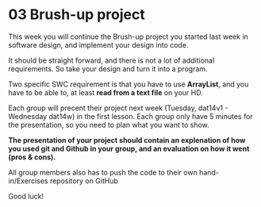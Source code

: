 # 03 Brush-up project #
This week you will continue the Brush-up project you started last week in software design, and implement your design into code.   

It should be straight forward, and there is not a lot of additional requirements. So take your design and turn it into a program.   

Two specific SWC requirement is that you have to use **ArrayList**, and you have to be able to, at least **read from a text file** on your HD.   

Each group will precent their project next week (Tuesday, dat14v1 - Wednesday dat14w) in the first lesson. Each group only have 5 minutes for the presentation, so you need to plan what you want to show.   

**The presentation of your project should contain an explenation of how you used git and Github in your group, and an evaluation on how it went (pros & cons).** 

All group members also has to push the code to their own hand-in/Exercises repository on GitHub

Good luck!